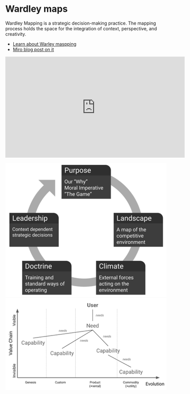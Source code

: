 # Wardley maps

Wardley Mapping is a strategic decision-making practice. 
The mapping process holds the space for the integration of context, perspective, and creativity.

- [Learn about Warley maspping](https://learnwardleymapping.com/)
- [Miro blog post on it](https://miro.com/blog/wardley-maps-whiteboard-canvas/)

<iframe width="560" height="315" src="https://www.youtube.com/embed/Gfq3ocmadZo" frameborder="0" allow="accelerometer; autoplay; encrypted-media; gyroscope; picture-in-picture" allowfullscreen></iframe>

![cycle: purpose, landscape, climate, doctrine, leadership](../images/wardley1.png)
![example of map](../images/wardley2.png)
